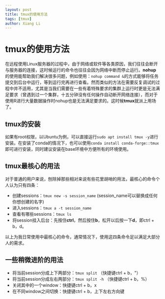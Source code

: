 ```yaml
---
layout: post
title: tmux的使用方法
tags: [tmux]
author: Xiang Li
---
```


# tmux的使用方法

在远程使用Linux服务器的过程中，由于网络或软件等各类原因，我们往往会断开与服务器的连接，这时候运行的命令也往往会因为网络中断而停止运行。**nohup**的使用能帮助我们解决很多问题，例如使用：`nohup command &`的方式能够将任务提交到后台中运行，等到运行完再进行查看。然而类似的方法在需要反复调试的过程中并不适用，尤其是当我们需要在一些有着特殊要求的集群上运行时更是无法满足要求（曾遇到过一个集群，十五分钟没有任何操作自动断开网络连接），而对于使用R进行大量数据操作时nohup也是无法满足要求的。这时候**tmux**就派上用场了。

## tmux的安装

如果有root权限，以Ubuntu为例，可以直接运行`sudo apt install tmux -y`进行安装。在安装了conda的情况下，也可以使用`conda install conda-forge::tmux`即可进行安装，同时建议安装在base环境中方便所有的环境使用。

## tmux最核心的用法

对于普通的用户来说，刨除掉那些相对来说有些花里胡哨的用法，最核心的命令个人认为只有四条：

* 创建sessions：`tmux new -s session_name` (session_name可以替换成任何你想创建的名字)
* 进入sessions：`tmux a -t session_name`
* 查看有哪些sessions：`tmux ls`
* 将session挂入后台：先按住**ctrl**，然后按住**b**，松开以后按一下**d**，即ctrl + b，d。

以上为我日常使用中最核心的命令，通常情况下，使用这四条命令足以满足大部分人的需求。

## 一些稍微进阶的用法

* 将当前session分成上下两部分：`tmux split` （快捷键ctrl + b，"）
* 将当前session分成左右两部分：`tmux split -h` （快捷键ctrl + b，%）
* 关闭其中的一个window：快捷键ctrl + b，x
* 在不同window之间切换：快捷键ctrl + b，上下左右方向键

